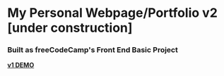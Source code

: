 # My Personal Webpage/Portfolio v2 [under construction]

### Built as freeCodeCamp's Front End Basic Project

**[v1 DEMO](https://codepen.io/boniverski/full/KrLgRK/)**
